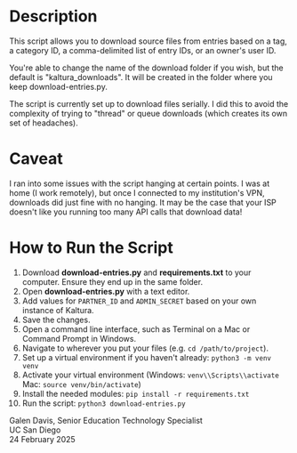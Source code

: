 # Description
This script allows you to download source files from entries based on a tag, a category ID, a comma-delimited list of entry IDs, or an owner's user ID. 

You're able to change the name of the download folder if you wish, but the default is "kaltura_downloads". It will be created in the folder where you keep download-entries.py.

The script is currently set up to download files serially. I did this to avoid the complexity of trying to "thread" or queue downloads (which creates its own set of headaches). 


# Caveat
I ran into some issues with the script hanging at certain points. I was at home (I work remotely), but once I connected to my institution's VPN, downloads did just fine with no hanging. It may be the case that your ISP doesn't like you running too many API calls that download data!

# How to Run the Script
1. Download **download-entries.py** and **requirements.txt** to your computer. Ensure they end up in the same folder.
2. Open **download-entries.py** with a text editor.
3. Add values for `PARTNER_ID` and `ADMIN_SECRET` based on your own instance of Kaltura.
4. Save the changes.
5. Open a command line interface, such as Terminal on a Mac or Command Prompt in Windows.
6. Navigate to wherever you put your files (e.g. `cd /path/to/project`).
7. Set up a virtual environment if you haven't already: `python3 -m venv venv`
8. Activate your virtual environment (Windows: `venv\\Scripts\\activate` Mac: `source venv/bin/activate`)
9. Install the needed modules: `pip install -r requirements.txt`
10. Run the script: `python3 download-entries.py`


Galen Davis, Senior Education Technology Specialist  
UC San Diego  
24 February 2025  

